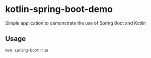 # kotlin-spring-boot-demo

Simple application to demonstrate the use of Spring Boot and Kotlin

## Usage

```
mvn spring-boot:run
```
